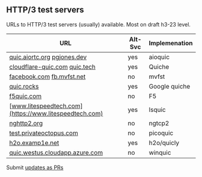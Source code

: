 ## HTTP/3 test servers

URLs to HTTP/3 test servers (usually) available. Most on draft h3-23 level.

| URL | Alt-Svc | Implemenation |
|-----|---------|---------------|
| [quic.aiortc.org](https://quic.aiortc.org/) [pgjones.dev](https://pgjones.dev:4433) |      yes | aioquic |
| [cloudflare-quic.com](https://cloudflare-quic.com/) [quic.tech](https://quic.tech:8433/) | yes | Quiche |
| [facebook.com](https://facebook.com/) [fb.mvfst.net](https://fb.mvfst.net:4433/) | no | mvfst |
| [quic.rocks](https://quic.rocks:4433/) |            yes | Google quiche |
| [f5quic.com](https://f5quic.com:4433/) |             no | F5            |
| [www.litespeedtech.com](https://www.litespeedtech.com) |       yes | lsquic        |
| [nghttp2.org](https://nghttp2.org:4433/) |            no | ngtcp2        |
| [test.privateoctopus.com](https://test.privateoctopus.com:4433/) |no | picoquic      |
| [h2o.examp1e.net](https://h2o.examp1e.net) |         yes | h2o/quicly    |
| [quic.westus.cloudapp.azure.com](https://quic.westus.cloudapp.azure.com) |no| winquic       |


Submit [updates as PRs](https://github.com/bagder/HTTP3-test/pulls)
